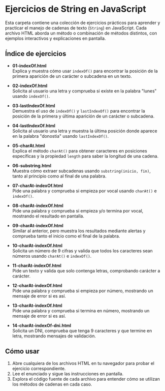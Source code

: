 # Ejercicios de String en JavaScript

Esta carpeta contiene una colección de ejercicios prácticos para aprender y practicar el manejo de cadenas de texto (`String`) en JavaScript. Cada archivo HTML aborda un método o combinación de métodos distintos, con ejemplos interactivos y explicaciones en pantalla.

## Índice de ejercicios

- **01-indexOf.html**  
  Explica y muestra cómo usar `indexOf()` para encontrar la posición de la primera aparición de un carácter o subcadena en un texto.

- **02-indexOf.html**  
  Solicita al usuario una letra y comprueba si existe en la palabra "lunes" usando `indexOf()`.

- **03-lastIndexOf.html**  
  Demuestra el uso de `indexOf()` y `lastIndexOf()` para encontrar la posición de la primera y última aparición de un carácter o subcadena.

- **04-lastIndexOf.html**  
  Solicita al usuario una letra y muestra la última posición donde aparece en la palabra "donostia" usando `lastIndexOf()`.

- **05-charAt.html**  
  Explica el método `charAt()` para obtener caracteres en posiciones específicas y la propiedad `length` para saber la longitud de una cadena.

- **06-substring.html**  
  Muestra cómo extraer subcadenas usando `substring(inicio, fin)`, tanto al principio como al final de una palabra.

- **07-charAt-indexOf.html**  
  Pide una palabra y comprueba si empieza por vocal usando `charAt()` e `indexOf()`.

- **08-charAt-indexOf.html**  
  Pide una palabra y comprueba si empieza y/o termina por vocal, mostrando el resultado en pantalla.

- **09-charAt-indexOf.html**  
  Similar al anterior, pero muestra los resultados mediante alertas y comprueba tanto el inicio como el final de la palabra.

- **10-charAt-indexOf.html**  
  Solicita un número de 9 cifras y valida que todos los caracteres sean números usando `charAt()` e `indexOf()`.

- **11-charAt-indexOf.html**  
  Pide un texto y valida que solo contenga letras, comprobando carácter a carácter.

- **12-charAt-indexOf.html**  
  Pide una palabra y comprueba si empieza por número, mostrando un mensaje de error si es así.

- **13-charAt-indexOf.html**  
  Pide una palabra y comprueba si termina en número, mostrando un mensaje de error si es así.

- **14-charAt-indexOf-dni.html**  
  Solicita un DNI, comprueba que tenga 9 caracteres y que termine en letra, mostrando mensajes de validación.

## Cómo usar

1. Abre cualquiera de los archivos HTML en tu navegador para probar el ejercicio correspondiente.
2. Lee el enunciado y sigue las instrucciones en pantalla.
3. Explora el código fuente de cada archivo para entender cómo se utilizan los métodos de cadenas en cada caso.